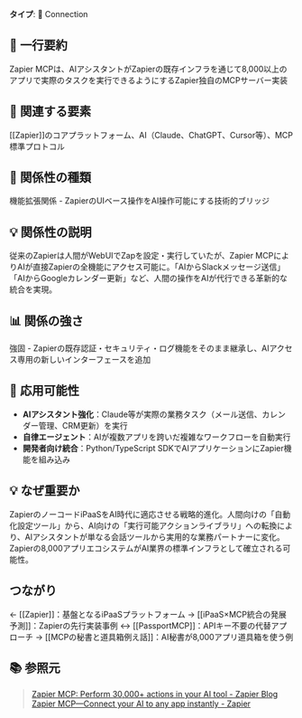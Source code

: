 **タイプ**: 🔗 Connection

## 📝 一行要約
Zapier MCPは、AIアシスタントがZapierの既存インフラを通じて8,000以上のアプリで実際のタスクを実行できるようにするZapier独自のMCPサーバー実装

## 🎯 関連する要素
[[Zapier]]のコアプラットフォーム、AI（Claude、ChatGPT、Cursor等）、MCP標準プロトコル

## 🔄 関係性の種類
機能拡張関係 - ZapierのUIベース操作をAI操作可能にする技術的ブリッジ

## 💡 関係性の説明
従来のZapierは人間がWebUIでZapを設定・実行していたが、Zapier MCPによりAIが直接Zapierの全機能にアクセス可能に。「AIからSlackメッセージ送信」「AIからGoogleカレンダー更新」など、人間の操作をAIが代行できる革新的な統合を実現。

## 📊 関係の強さ
強固 - Zapierの既存認証・セキュリティ・ログ機能をそのまま継承し、AIアクセス専用の新しいインターフェースを追加

## 🧩 応用可能性
- **AIアシスタント強化**：Claude等が実際の業務タスク（メール送信、カレンダー管理、CRM更新）を実行
- **自律エージェント**：AIが複数アプリを跨いだ複雑なワークフローを自動実行
- **開発者向け統合**：Python/TypeScript SDKでAIアプリケーションにZapier機能を組み込み

## 💡 なぜ重要か
ZapierのノーコードiPaaSをAI時代に適応させる戦略的進化。人間向けの「自動化設定ツール」から、AI向けの「実行可能アクションライブラリ」への転換により、AIアシスタントが単なる会話ツールから実用的な業務パートナーに変化。Zapierの8,000アプリエコシステムがAI業界の標準インフラとして確立される可能性。

## つながり
← [[Zapier]]：基盤となるiPaaSプラットフォーム
→ [[iPaaS×MCP統合の発展予測]]：Zapierの先行実装事例
↔ [[PassportMCP]]：APIキー不要の代替アプローチ
→ [[MCPの秘書と道具箱例え話]]：AI秘書が8,000アプリ道具箱を使う例

## 📚 参照元
> [Zapier MCP: Perform 30,000+ actions in your AI tool - Zapier Blog](https://zapier.com/blog/zapier-mcp-guide/)
> [Zapier MCP—Connect your AI to any app instantly - Zapier](https://zapier.com/mcp)